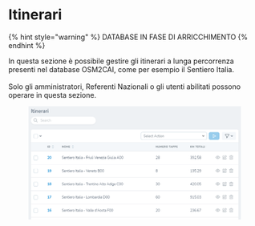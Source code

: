 # Itinerari

{% hint style="warning" %}
DATABASE IN FASE DI ARRICCHIMENTO
{% endhint %}

In questa sezione è possibile gestire gli itinerari a lunga percorrenza presenti nel database OSM2CAI, come per esempio il Sentiero Italia.\
\
Solo gli amministratori, Referenti Nazionali o gli utenti abilitati possono operare in questa sezione.

<figure><img src="../../../.gitbook/assets/image (2).png" alt=""><figcaption></figcaption></figure>
